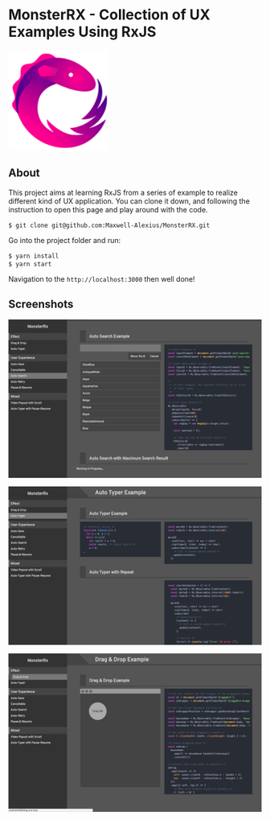 # MonsterRX - Collection of UX Examples Using RxJS

![RxJS Logo](./images/rx-logo.png)

## About

This project aims at learning RxJS from a series of example to realize different kind of UX application. You can clone it down, and following the instruction to open this page and play around with the code.

```
$ git clone git@github.com:Maxwell-Alexius/MonsterRX.git
```

Go into the project folder and run:

```
$ yarn install
$ yarn start
```

Navigation to the `http://localhost:3000` then well done!

## Screenshots

![Display Image](./images/img-01.png)

![Display Image](./images/img-02.png)

![Display Image](./images/img-03.png)

